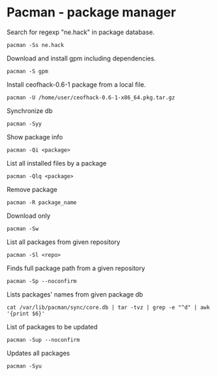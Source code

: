# Pacman - package manager

Search for regexp "ne.hack" in package database.

```
pacman -Ss ne.hack
```

Download and install gpm including dependencies.

```
pacman -S gpm
```

Install ceofhack-0.6-1 package from a local file.

```
pacman -U /home/user/ceofhack-0.6-1-x86_64.pkg.tar.gz
```

Synchronize db

```
pacman -Syy
```

Show package info

```
pacman -Qi <package>
```

List all installed files by a package

```
pacman -Qlq <package>
```

Remove package

```
pacman -R package_name
```

Download only

```
pacman -Sw
```

List all packages from given repository

```
pacman -Sl <repo>
```

Finds full package path from a given repository

```
pacman -Sp --noconfirm
```

Lists packages' names from given package db

```
cat /var/lib/pacman/sync/core.db | tar -tvz | grep -e "^d" | awk '{print $6}'
```

List of packages to be updated

```
pacman -Sup --noconfirm
```

Updates all packages

```
pacman -Syu
```
